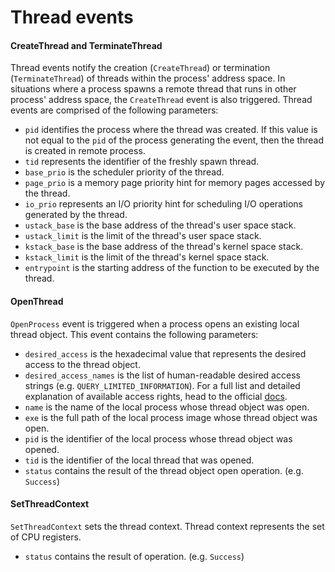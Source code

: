 # Thread events

#### CreateThread and TerminateThread

Thread events notify the creation (`CreateThread`) or termination (`TerminateThread`) of threads within the process' address space. In situations where a process spawns a remote thread that runs in other process' address space, the `CreateThread` event is also triggered.
Thread events are comprised of the following parameters:

- `pid` identifies the process where the thread was created. If this value is not equal to the `pid` of the process generating the event, then the thread is created in remote process.
- `tid` represents the identifier of the freshly spawn thread.
- `base_prio` is the scheduler priority of the thread.
- `page_prio` is a memory page priority hint for memory pages accessed by the thread.
- `io_prio` represents an I/O priority hint for scheduling I/O operations generated by the thread.
- `ustack_base` is the base address of the thread's user space stack.
- `ustack_limit` is the limit of the thread's user space stack.
- `kstack_base` is the base address of the thread's kernel space stack.
- `kstack_limit` is the limit of the thread's kernel space stack.
- `entrypoint` is the starting address of the function to be executed by the thread.

#### OpenThread

`OpenProcess` event is triggered when a process opens an existing local thread object. This event contains the following parameters:

- `desired_access` is the hexadecimal value that represents the desired access to the thread object.
- `desired_access_names` is the list of human-readable desired access strings (e.g. `QUERY_LIMITED_INFORMATION`). For a full list and detailed explanation of available access rights, head to the official [docs](https://docs.microsoft.com/en-us/windows/win32/procthread/thread-security-and-access-rights).
- `name` is the name of the local process whose thread object was open.
- `exe` is the full path of the local process image whose thread object was open.
- `pid` is the identifier of the local process whose thread object was opened.
- `tid` is the identifier of the local thread that was opened.
- `status` contains the result of the thread object open operation. (e.g. `Success`)

#### SetThreadContext

`SetThreadContext` sets the thread context. Thread context represents the set of CPU registers.

- `status` contains the result of operation. (e.g. `Success`)
